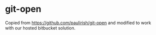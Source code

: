 # git-open
Copied from https://github.com/paulirish/git-open and modified to work with our hosted bitbucket solution.
